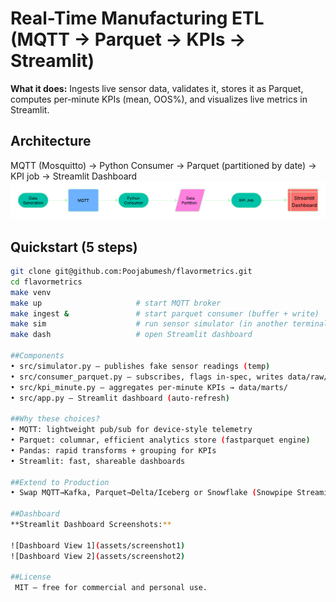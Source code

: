 # Real-Time Manufacturing ETL (MQTT → Parquet → KPIs → Streamlit)

**What it does:** Ingests live sensor data, validates it, stores it as Parquet, computes per-minute KPIs (mean, OOS%), and visualizes live metrics in Streamlit.

## Architecture
MQTT (Mosquitto) → Python Consumer → Parquet (partitioned by date) → KPI job → Streamlit Dashboard  
![Architecture](assets/architecture.png)

## Quickstart (5 steps)
```bash
git clone git@github.com:Poojabumesh/flavormetrics.git
cd flavormetrics
make venv
make up                     # start MQTT broker
make ingest &               # start parquet consumer (buffer + write)
make sim                    # run sensor simulator (in another terminal)
make dash                   # open Streamlit dashboard

##Components
• src/simulator.py — publishes fake sensor readings (temp)
• src/consumer_parquet.py — subscribes, flags in-spec, writes data/raw/date=YYYY-MM-DD/part-*.parquet
• src/kpi_minute.py — aggregates per-minute KPIs → data/marts/
• src/app.py — Streamlit dashboard (auto-refresh)

##Why these choices?
• MQTT: lightweight pub/sub for device-style telemetry
• Parquet: columnar, efficient analytics store (fastparquet engine)
• Pandas: rapid transforms + grouping for KPIs
• Streamlit: fast, shareable dashboards

##Extend to Production
• Swap MQTT→Kafka, Parquet→Delta/Iceberg or Snowflake (Snowpipe Streaming), add dbt/Great Expectations, and CI/CD.

##Dashboard
**Streamlit Dashboard Screenshots:**

![Dashboard View 1](assets/screenshot1)
![Dashboard View 2](assets/screenshot2)

##License
 MIT — free for commercial and personal use.

